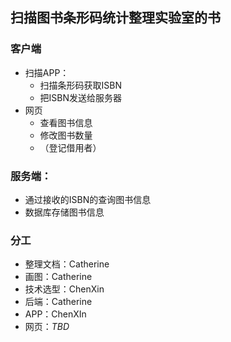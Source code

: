 ## 扫描图书条形码统计整理实验室的书



### 客户端

+   扫描APP：
    +   扫描条形码获取ISBN
    +   把ISBN发送给服务器
+   网页
    +   查看图书信息
    +   修改图书数量
    +   （登记借用者）



### 服务端：

+   通过接收的ISBN的查询图书信息
+   数据库存储图书信息



### 分工

+ 整理文档：Catherine
+ 画图：Catherine
+ 技术选型：ChenXin
+ 后端：Catherine
+ APP：ChenXIn
+ 网页：*TBD*




